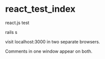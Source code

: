 # react_test_index

react.js test

rails s

visit localhost:3000 in two separate browsers.

Comments in one window appear on both.
